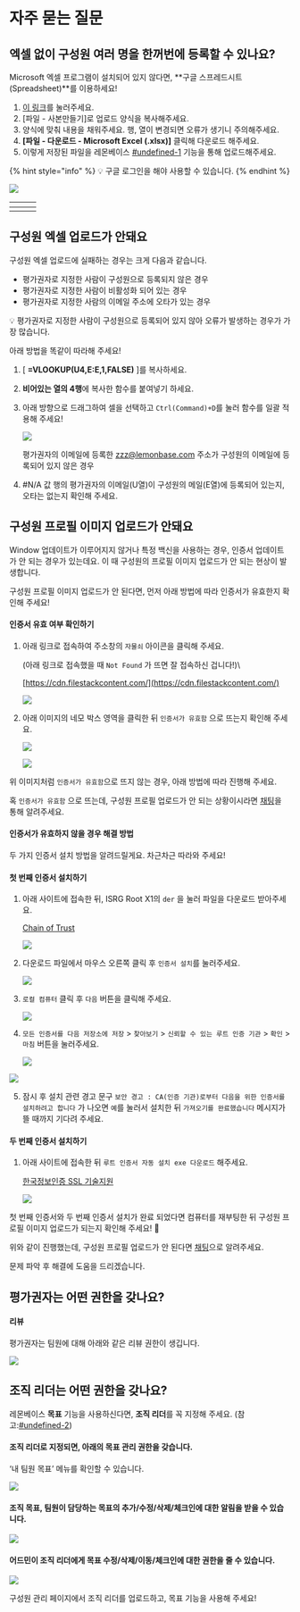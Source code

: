 # 자주 묻는 질문

## 엑셀 없이 구성원 여러 명을 한꺼번에 등록할 수 있나요? <a href="#bulk-upload-employee" id="bulk-upload-employee"></a>

Microsoft 엑셀 프로그램이 설치되어 있지 않다면, **구글 스프레드시트(Spreadsheet)**를 이용하세요!

1. [이 링크](https://docs.google.com/spreadsheets/d/1mG069G4AkPuLohTHB8bwX0okE9JjGmFUTS4Wj9VwYIg/edit?usp=sharing)를 눌러주세요.
2. \[파일 - 사본만들기]로 업로드 양식을 복사해주세요.
3. 양식에 맞춰 내용을 채워주세요. 행, 열이 변경되면 오류가 생기니 주의해주세요.
4. **\[파일 - 다운로드 - Microsoft Excel (.xlsx)]** 클릭해 다운로드 해주세요.
5. 이렇게 저장된 파일을 레몬베이스 [#undefined-1](management.md#undefined-1 "mention") 기능을 통해 업로드해주세요.

{% hint style="info" %}
💡 구글 로그인을 해야 사용할 수 있습니다.
{% endhint %}

![](<../../.gitbook/assets/레몬베이스 구성원 업로드 양식 스프레드시트.png>)

<table data-header-hidden data-full-width="false"><thead><tr><th></th><th data-hidden></th><th data-hidden></th></tr></thead><tbody><tr><td></td><td></td><td></td></tr></tbody></table>

## 구성원 엑셀 업로드가 안돼요 <a href="#error-bulk-upload-employee" id="error-bulk-upload-employee"></a>

구성원 엑셀 업로드에 실패하는 경우는 크게 다음과 같습니다.

* 평가권자로 지정한 사람이 구성원으로 등록되지 않은 경우
* 평가권자로 지정한 사람이 비활성화 되어 있는 경우
* 평가권자로 지정한 사람의 이메일 주소에 오타가 있는 경우

💡 평가권자로 지정한 사람이 구성원으로 등록되어 있지 않아 오류가 발생하는 경우가 가장 많습니다.

아래 방법을 똑같이 따라해 주세요!

1. \[ **=VLOOKUP(U4,E:E,1,FALSE)** ]를 복사하세요.
2. **비어있는 열의 4행**에 복사한 함수를 붙여넣기 하세요.
3.  아래 방향으로 드래그하여 셀을 선택하고 `Ctrl(Command)+D`를 눌러 함수를 일괄 적용해 주세요!

    ![](<../../.gitbook/assets/Untitled (4).gif>)

    평가권자의 이메일에 등록한 [zzz@lemonbase.com](mailto:zzz@lemonbase.com) 주소가 구성원의 이메일에 등록되어 있지 않은 경우
4. \#N/A 값 행의 평가권자의 이메일(U열)이 구성원의 메일(E열)에 등록되어 있는지, 오타는 없는지 확인해 주세요.



## 구성원 프로필 이미지 업로드가 안돼요 <a href="#error-upload-profile-image" id="error-upload-profile-image"></a>

Window 업데이트가 이루어지지 않거나 특정 백신을 사용하는 경우, 인증서 업데이트가 안 되는 경우가 있는데요. 이 때 구성원의 프로필 이미지 업로드가 안 되는 현상이 발생합니다.

구성원 프로필 이미지 업로드가 안 된다면, 먼저 아래 방법에 따라 인증서가 유효한지 확인해 주세요!

#### 인증서 유효 여부 확인하기

1.  아래 링크로 접속하여 주소창의 `자물쇠` 아이콘을 클릭해 주세요.

    (아래 링크로 접속했을 때 `Not Found` 가 뜨면 잘 접속하신 겁니다!)\


    [https://cdn.filestackcontent.com/](https://cdn.filestackcontent.com/)

    ![](<../../.gitbook/assets/Untitled (70).png>)
2.  아래 이미지의 네모 박스 영역을 클릭한 뒤 `인증서가 유효함` 으로 뜨는지 확인해 주세요.

    ![](<../../.gitbook/assets/Untitled (1) (2).png>)

    ![](<../../.gitbook/assets/Untitled (2) (1).png>)

위 이미지처럼 `인증서가 유효함`으로 뜨지 않는 경우, 아래 방법에 따라 진행해 주세요.

혹 `인증서가 유효함` 으로 뜨는데, 구성원 프로필 업로드가 안 되는 상황이시라면 [채팅](http://lemonbase.channel.io)을 통해 알려주세요.

#### 인증서가 유효하지 않을 경우 해결 방법

두 가지 인증서 설치 방법을 알려드릴게요. 차근차근 따라와 주세요!

#### 첫 번째 인증서 설치하기

1.  아래 사이트에 접속한 뒤, ISRG Root X1의 `der` 을 눌러 파일을 다운로드 받아주세요.

    [Chain of Trust](https://letsencrypt.org/certificates/)

    ![](<../../.gitbook/assets/Untitled (3) (4).png>)
2.  다운로드 파일에서 마우스 오른쪽 클릭 후 `인증서 설치`를 눌러주세요.

    ![](<../../.gitbook/assets/Untitled (4) (5).png>)
3.  `로컬 컴퓨터` 클릭 후 `다음` 버튼을 클릭해 주세요.

    ![](<../../.gitbook/assets/Untitled (5) (5).png>)
4.  `모든 인증서를 다음 저장소에 저장` > `찾아보기` > `신뢰할 수 있는 루트 인증 기관` > `확인` > `마침` 버튼을 눌러주세요.

    ![](<../../.gitbook/assets/Untitled (6) (1).png>)

![](<../../.gitbook/assets/Untitled (7) (2).png>)

5. 잠시 후 설치 관련 경고 문구 `보안 경고 : CA(인증 기관)로부터 다음을 위한 인증서를 설치하려고 합니다` 가 나오면 `예`를 눌러서 설치한 뒤 `가져오기를 완료했습니다` 메시지가 뜰 때까지 기다려 주세요.

#### 두 번째 인증서 설치하기

1.  아래 사이트에 접속한 뒤 `루트 인증서 자동 설치 exe 다운로드` 해주세요.

    [한국정보인증 SSL 기술지원](https://tech.signgate.com/demotest/SSL/index.html)

    ![](<../../.gitbook/assets/Untitled (8) (2).png>)

첫 번째 인증서와 두 번째 인증서 설치가 완료 되었다면 컴퓨터를 재부팅한 뒤 구성원 프로필 이미지 업로드가 되는지 확인해 주세요! 🙂

위와 같이 진행했는데, 구성원 프로필 업로드가 안 된다면 [채팅](https://lemonbase.channel.io/)으로 알려주세요.

문제 파악 후 해결에 도움을 드리겠습니다.





## 평가권자는 어떤 권한을 갖나요? <a href="#appraisal-leader-authority" id="appraisal-leader-authority"></a>

#### **리뷰**

평가권자는 팀원에 대해 아래와 같은 리뷰 권한이 생깁니다.

![](<../../.gitbook/assets/리뷰 권한.png>)

####

## 조직 리더는 어떤 권한을 갖나요? <a href="#organization-leader-authority" id="organization-leader-authority"></a>

레몬베이스 **목표** 기능을 사용하신다면, **조직 리더**를 꼭 지정해 주세요. (참고:[#undefined-2](organizations.md#undefined-2 "mention"))

#### 조직 리더로 지정되면, 아래의 목표 관리 권한을 갖습니다.

‘내 팀원 목표’ 메뉴를 확인할 수 있습니다.

![](<../../.gitbook/assets/내 팀원 목표.png>)

#### 조직 목표, 팀원이 담당하는 목표의 추가/수정/삭제/체크인에 대한 알림을 받을 수 있습니다.

![](<../../.gitbook/assets/목표 수정에 대한 알림.png>)

#### 어드민이 조직 리더에게 목표 수정/삭제/이동/체크인에 대한 권한을 줄 수 있습니다.

![](<../../.gitbook/assets/조직 리더 권한.png>)

구성원 관리 페이지에서 조직 리더를 업로드하고, 목표 기능을 사용해 주세요!
